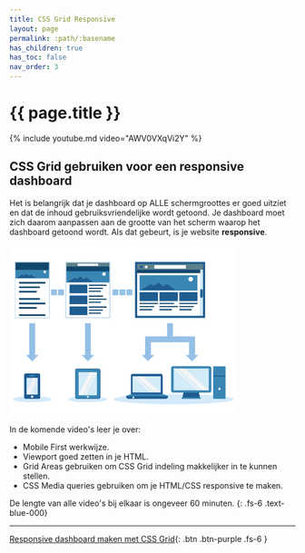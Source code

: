 ```yaml
---
title: CSS Grid Responsive
layout: page
permalink: :path/:basename
has_children: true
has_toc: false
nav_order: 3
---
```



# {{ page.title }}

{% include youtube.md video="AWV0VXqVi2Y" %}

## CSS Grid gebruiken voor een responsive dashboard
Het is belangrijk dat je dashboard op ALLE schermgroottes er goed uitziet en dat de inhoud gebruiksvriendelijke wordt getoond.
Je dashboard moet zich daarom aanpassen aan de grootte van het scherm waarop het dashboard getoond wordt.
Als dat gebeurt, is je website **responsive**.

![Responsive](images/responsive.png)

In de komende video's leer je over:

- Mobile First werkwijze. 
- Viewport goed zetten in je HTML.
- Grid Areas gebruiken om CSS Grid indeling makkelijker in te kunnen stellen.
- CSS Media queries gebruiken om je HTML/CSS responsive te maken.

De lengte van alle video's bij elkaar is ongeveer 60 minuten.
{: .fs-6 .text-blue-000}

---

[Responsive dashboard maken met CSS Grid](1-responsive-design){: .btn .btn-purple .fs-6 }





